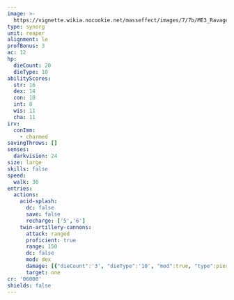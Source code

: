 ```yaml
---
image: >-
  https://vignette.wikia.nocookie.net/masseffect/images/7/7b/ME3_Ravager.png/revision/latest/scale-to-width-down/350?cb=20120319195950
type: synorg
unit: reaper
alignment: le
profBonus: 3
ac: 12
hp:
  dieCount: 20
  dieType: 10
abilityScores:
  str: 16
  dex: 14
  con: 10
  int: 8
  wis: 11
  cha: 11
irv:
  conImm:
    - charmed
savingThrows: []
senses:
  darkvision: 24
size: large
skills: false
speed:
  walk: 30
entries:
  actions:
    acid-splash:
      dc: false
      save: false
      recharge: ['5','6']
    twin-artillery-cannons:
      attack: ranged
      proficient: true
      range: 150
      dc: false
      mod: dex
      damage: [{"dieCount":'3', "dieType":'10', "mod":true, "type":piercing},{"dieCount":'3', "dieType":'6', "mod":true, "type":acid}]
      target: one
cr: '06000'
shields: false
---
```

